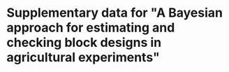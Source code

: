 # Supplementary data for "A Bayesian approach for estimating and checking block designs in agricultural experiments"

